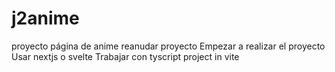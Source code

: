# j2anime
proyecto página de anime
reanudar proyecto
Empezar a realizar el proyecto
Usar nextjs o svelte
Trabajar con tyscript
project in vite
